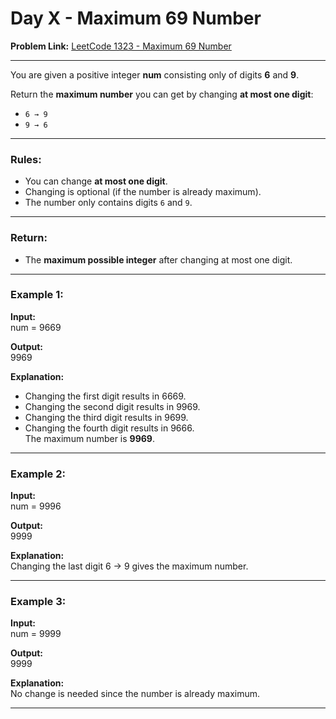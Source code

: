 # Day X - Maximum 69 Number  

**Problem Link:** [LeetCode 1323 - Maximum 69 Number](https://leetcode.com/problems/maximum-69-number/)  

---
  
You are given a positive integer **num** consisting only of digits **6** and **9**.  

Return the **maximum number** you can get by changing **at most one digit**:  
- `6 → 9`  
- `9 → 6`  

---

### Rules:
- You can change **at most one digit**.  
- Changing is optional (if the number is already maximum).  
- The number only contains digits `6` and `9`.  

---

### Return:
- The **maximum possible integer** after changing at most one digit.  

---

### Example 1:
**Input:**  
num = 9669  

**Output:**  
9969  

**Explanation:**  
- Changing the first digit results in 6669.  
- Changing the second digit results in 9969.  
- Changing the third digit results in 9699.  
- Changing the fourth digit results in 9666.  
The maximum number is **9969**.  

---

### Example 2:
**Input:**  
num = 9996  

**Output:**  
9999  

**Explanation:**  
Changing the last digit 6 → 9 gives the maximum number.  

---

### Example 3:
**Input:**  
num = 9999  

**Output:**  
9999  

**Explanation:**  
No change is needed since the number is already maximum.  

---
